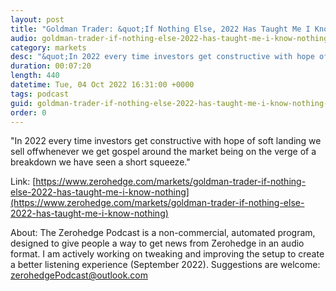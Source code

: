 ```yaml
---
layout: post
title: "Goldman Trader: &quot;If Nothing Else, 2022 Has Taught Me I Know Nothing&quot;"
audio: goldman-trader-if-nothing-else-2022-has-taught-me-i-know-nothing-0
category: markets
desc: "&quot;In 2022 every time investors get constructive with hope of soft landing we sell offwhenever we get gospel around the market being on the verge of a breakdown we have seen a short squeeze.&quot;"
duration: 00:07:20
length: 440
datetime: Tue, 04 Oct 2022 16:31:00 +0000
tags: podcast
guid: goldman-trader-if-nothing-else-2022-has-taught-me-i-know-nothing-0
order: 0
---
```

&quot;In 2022 every time investors get constructive with hope of soft landing we sell offwhenever we get gospel around the market being on the verge of a breakdown we have seen a short squeeze.&quot;

Link: [https://www.zerohedge.com/markets/goldman-trader-if-nothing-else-2022-has-taught-me-i-know-nothing](https://www.zerohedge.com/markets/goldman-trader-if-nothing-else-2022-has-taught-me-i-know-nothing)

About: The Zerohedge Podcast is a non-commercial, automated program, designed to give people a way to get news from Zerohedge in an audio format.  I am actively working on tweaking and improving the setup to create a better listening experience (September 2022).  Suggestions are welcome: [zerohedgePodcast@outlook.com](mailto:zerohedgePodcast@outlook.com)